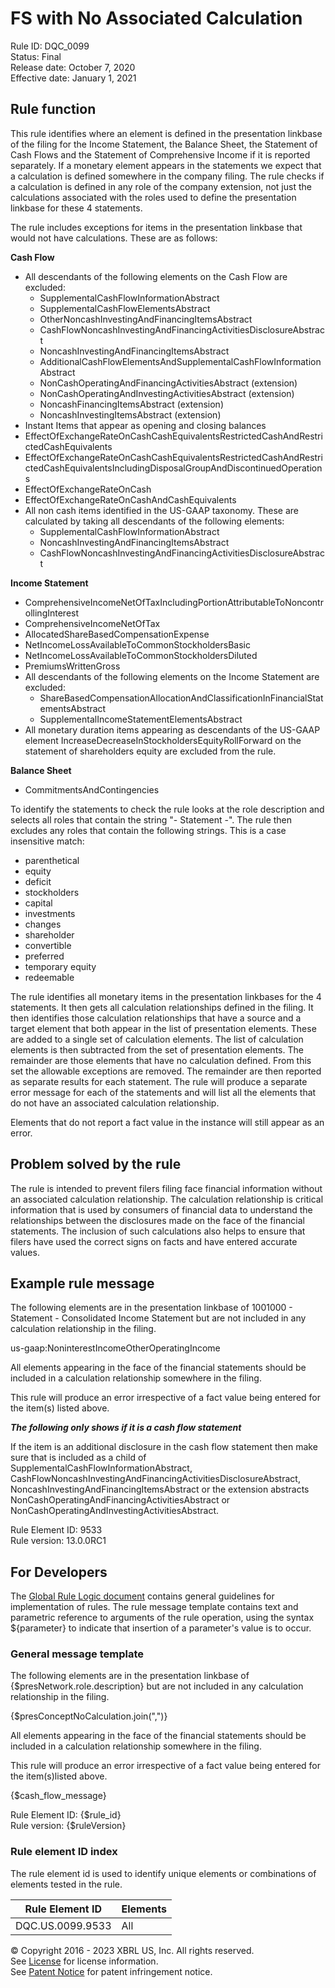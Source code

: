 # FS with No Associated Calculation  
Rule ID: DQC_0099  
Status: Final  
Release date: October 7, 2020  
Effective date: January 1, 2021  
  
## Rule function  
This rule identifies where an element is defined in the presentation linkbase of the filing for the Income Statement, the Balance Sheet, the Statement of Cash Flows and the Statement of Comprehensive Income if it is reported separately.   If a monetary element appears in the statements we expect that a calculation is defined somewhere in the company filing. The rule checks if a calculation is defined in any role of the company extension, not just the calculations associated with the roles used to define the presentation linkbase for these 4 statements.  
  
The rule includes exceptions for items in the presentation linkbase that would not have calculations.  These are as follows:  
  
**Cash Flow**  
*   All descendants of the following elements on the Cash Flow are excluded:  
    *   SupplementalCashFlowInformationAbstract  
    *   SupplementalCashFlowElementsAbstract  
    *   OtherNoncashInvestingAndFinancingItemsAbstract  
    *   CashFlowNoncashInvestingAndFinancingActivitiesDisclosureAbstract  
    *   NoncashInvestingAndFinancingItemsAbstract  
    *   AdditionalCashFlowElementsAndSupplementalCashFlowInformationAbstract  
    *   NonCashOperatingAndFinancingActivitiesAbstract (extension)  
    *   NonCashOperatingAndInvestingActivitiesAbstract (extension)
    *   NoncashFinancingItemsAbstract (extension) 
    *   NoncashInvestingItemsAbstract (extension)
*   Instant Items that appear as opening and closing balances  
*   EffectOfExchangeRateOnCashCashEquivalentsRestrictedCashAndRestrictedCashEquivalents  
*   EffectOfExchangeRateOnCashCashEquivalentsRestrictedCashAndRestrictedCashEquivalentsIncludingDisposalGroupAndDiscontinuedOperations  
*   EffectOfExchangeRateOnCash  
*   EffectOfExchangeRateOnCashAndCashEquivalents  
*   All non cash items identified in the US-GAAP taxonomy. These are calculated by taking all descendants of the following elements:  
    *   SupplementalCashFlowInformationAbstract  
    *   NoncashInvestingAndFinancingItemsAbstract  
    *   CashFlowNoncashInvestingAndFinancingActivitiesDisclosureAbstract  
  
**Income Statement**  
*   ComprehensiveIncomeNetOfTaxIncludingPortionAttributableToNoncontrollingInterest  
*   ComprehensiveIncomeNetOfTax  
*   AllocatedShareBasedCompensationExpense  
*   NetIncomeLossAvailableToCommonStockholdersBasic  
*   NetIncomeLossAvailableToCommonStockholdersDiluted
*   PremiumsWrittenGross
*   All descendants of the following elements on the Income Statement are excluded:
    *   ShareBasedCompensationAllocationAndClassificationInFinancialStatementsAbstract
    *   SupplementalIncomeStatementElementsAbstract
*   All monetary duration items appearing as descendants of the US-GAAP element IncreaseDecreaseInStockholdersEquityRollForward on the statement of shareholders equity are excluded from the rule.
  
**Balance Sheet**  
*   CommitmentsAndContingencies  
  
To identify the statements to check the rule looks at the role description and selects all roles that contain the string "- Statement -".  The rule then excludes any roles that contain the following strings.  This is a case insensitive match:  
  
*   parenthetical  
*   equity  
*   deficit  
*   stockholders  
*   capital  
*   investments  
*   changes
*   shareholder
*   convertible
*   preferred
*   temporary equity
*   redeemable
  
The rule identifies all monetary items in the presentation linkbases for the 4 statements. It then gets all calculation relationships defined in the filing. It then identifies those calculation relationships that have a source and a target element that both appear in the list of presentation elements. These are added to a single set of calculation elements.  The list of calculation elements is then subtracted from the set of presentation elements. The remainder are those elements that have no calculation defined. From this set the allowable exceptions are removed. The remainder are then reported as separate results for each statement. The rule will produce a separate error message for each of the statements and will list all the elements that do not have an associated calculation relationship.  
  
Elements that do not report a fact value in the instance will still appear as an error.  
  
## Problem solved by the rule  
  
The rule is intended to prevent filers filing face financial information without an associated calculation relationship. The calculation relationship is critical information that is used by consumers of financial data to understand the relationships between the disclosures made on the face of the financial statements.  The inclusion of such calculations also helps to ensure that filers have used the correct signs on facts and have entered accurate values.  
  
## Example rule message  
  
The following elements are in the presentation linkbase of 1001000 - Statement - Consolidated Income Statement but are not included in any calculation relationship in the filing.  
  
us-gaap:NoninterestIncomeOtherOperatingIncome  
  
All elements appearing in the face of the financial statements should be included in a calculation relationship somewhere in the filing.  
  
This rule will produce an error irrespective of a fact value being entered for the item(s) listed above.  
  
**_The following only shows if it is a cash flow statement_**  
  
If the item is an additional disclosure in the cash flow statement then make sure that is included as a child of SupplementalCashFlowInformationAbstract, CashFlowNoncashInvestingAndFinancingActivitiesDisclosureAbstract, NoncashInvestingAndFinancingItemsAbstract or the extension abstracts NonCashOperatingAndFinancingActivitiesAbstract or NonCashOperatingAndInvestingActivitiesAbstract.  
  
Rule Element ID: 9533  
Rule version: 13.0.0RC1  
  
## For Developers  
The [Global Rule Logic document](https://github.com/DataQualityCommittee/dqc_us_rules/blob/master/docs/GlobalRuleLogic.md) contains general guidelines for implementation of rules. The rule message template contains text and parametric reference to arguments of the rule operation, using the syntax ${parameter} to indicate that insertion of a parameter's value is to occur.  
  
### General message template  
The following elements are in the presentation linkbase of {$presNetwork.role.description} but are not included in any calculation relationship in the filing.  
  
{$presConceptNoCalculation.join(",")}  
  
All elements appearing in the face of the financial statements should be included in a calculation relationship somewhere in the filing.  
  
This rule will produce an error irrespective of a fact value being entered for the item(s)listed above.  
  
{$cash_flow_message}  
  
Rule Element ID: {$rule_id}  
Rule version: {$ruleVersion}  
  
### Rule element ID index  
The rule element id is used to identify unique elements or combinations of elements tested in the rule.  
   
|Rule Element ID|Elements|  
|--------|--------|  
|DQC.US.0099.9533|All|   
  
© Copyright 2016 - 2023 XBRL US, Inc. All rights reserved.   
See [License](https://xbrl.us/dqc-license) for license information.  
See [Patent Notice](https://xbrl.us/dqc-patent) for patent infringement notice.  
